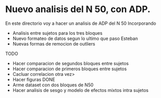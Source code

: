 # Nuevo analisis del N 50, con ADP. 

En este directorio voy a hacer un analisis de ADP del N 50
Incorporando
- Analisis entre sujetos para los tres bloques
- Nuevo formateo de datos segun lo ultimo que paso Esteban
- Nuevas formas de remocion de outliers

TODO
- Hacer comparacion de segundos bloques entre sujetos
- Hacer comparacion de primeros bloques entre sujetos
- Cacluar correlacion otra vez>
- Hacer figuras
DONE
- Arme dataset con dos bloques de N50
- Hacer analisis de sesgo y modelo de efectos mixtos intra sujetos
